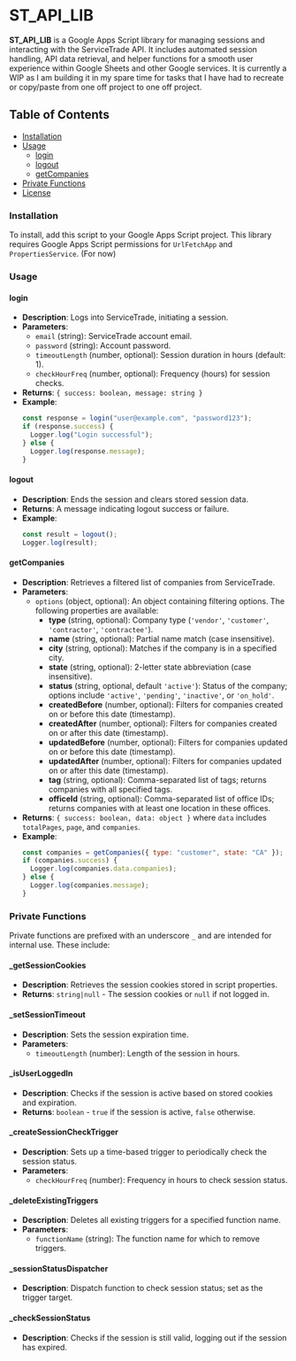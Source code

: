 # ST_API_LIB

**ST_API_LIB** is a Google Apps Script library for managing sessions and interacting with the ServiceTrade API. It includes automated session handling, API data retrieval, and helper functions for a smooth user experience within Google Sheets and other Google services. It is currently a WIP as I am building it in my spare time for tasks that I have had to recreate or copy/paste from one off project to one off project.

## Table of Contents
- [Installation](#installation)
- [Usage](#usage)
  - [login](#login)
  - [logout](#logout)
  - [getCompanies](#getcompanies)
- [Private Functions](#private-functions)
- [License](#license)
### Installation
To install, add this script to your Google Apps Script project. This library requires Google Apps Script permissions for `UrlFetchApp` and `PropertiesService`. (For now)

### Usage

#### login
- **Description**: Logs into ServiceTrade, initiating a session.
- **Parameters**:
  - `email` (string): ServiceTrade account email.
  - `password` (string): Account password.
  - `timeoutLength` (number, optional): Session duration in hours (default: 1).
  - `checkHourFreq` (number, optional): Frequency (hours) for session checks.
- **Returns**: `{ success: boolean, message: string }`
- **Example**:
  ```javascript
  const response = login("user@example.com", "password123");
  if (response.success) {
    Logger.log("Login successful");
  } else {
    Logger.log(response.message);
  }
#### logout
- **Description**: Ends the session and clears stored session data.
- **Returns**: A message indicating logout success or failure.
- **Example**:
  ```javascript
  const result = logout();
  Logger.log(result);
#### getCompanies
- **Description**: Retrieves a filtered list of companies from ServiceTrade.
- **Parameters**:
  - `options` (object, optional): An object containing filtering options. The following properties are available:
    - **type** (string, optional): Company type (`'vendor'`, `'customer'`, `'contractor'`, `'contractee'`).
    - **name** (string, optional): Partial name match (case insensitive).
    - **city** (string, optional): Matches if the company is in a specified city.
    - **state** (string, optional): 2-letter state abbreviation (case insensitive).
    - **status** (string, optional, default `'active'`): Status of the company; options include `'active'`, `'pending'`, `'inactive'`, or `'on_hold'`.
    - **createdBefore** (number, optional): Filters for companies created on or before this date (timestamp).
    - **createdAfter** (number, optional): Filters for companies created on or after this date (timestamp).
    - **updatedBefore** (number, optional): Filters for companies updated on or before this date (timestamp).
    - **updatedAfter** (number, optional): Filters for companies updated on or after this date (timestamp).
    - **tag** (string, optional): Comma-separated list of tags; returns companies with all specified tags.
    - **officeId** (string, optional): Comma-separated list of office IDs; returns companies with at least one location in these offices.
- **Returns**: `{ success: boolean, data: object }` where `data` includes `totalPages`, `page`, and `companies`.
- **Example**:
  ```javascript
  const companies = getCompanies({ type: "customer", state: "CA" });
  if (companies.success) {
    Logger.log(companies.data.companies);
  } else {
    Logger.log(companies.message);
  }
### Private Functions
Private functions are prefixed with an underscore `_` and are intended for internal use. These include:

#### _getSessionCookies
- **Description**: Retrieves the session cookies stored in script properties.
- **Returns**: `string|null` - The session cookies or `null` if not logged in.

#### _setSessionTimeout
- **Description**: Sets the session expiration time.
- **Parameters**:
  - `timeoutLength` (number): Length of the session in hours.

#### _isUserLoggedIn
- **Description**: Checks if the session is active based on stored cookies and expiration.
- **Returns**: `boolean` - `true` if the session is active, `false` otherwise.

#### _createSessionCheckTrigger
- **Description**: Sets up a time-based trigger to periodically check the session status.
- **Parameters**:
  - `checkHourFreq` (number): Frequency in hours to check session status.

#### _deleteExistingTriggers
- **Description**: Deletes all existing triggers for a specified function name.
- **Parameters**:
  - `functionName` (string): The function name for which to remove triggers.

#### _sessionStatusDispatcher
- **Description**: Dispatch function to check session status; set as the trigger target.

#### _checkSessionStatus
- **Description**: Checks if the session is still valid, logging out if the session has expired.
